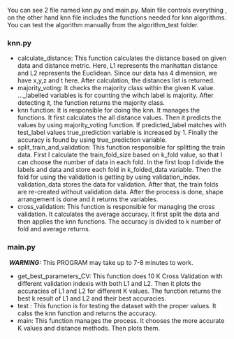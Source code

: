 You can see 2 file named knn.py and main.py. Main file controls everything , on the other hand knn file includes the functions needed for knn algorithms. You can test the algorithm manually from the algorithm_test folder.

### knn.py

+ calculate_distance: This function calculates the distance based on given data and distance metric. Here, L1 represents the manhattan distance and L2 represents the Euclidean. Since our data has 4 dimension, we have x,y,z and t here. After calculation, the distances list is returned.
+ majority_voting: It checks the majority class within the given K value. ..._labelled variables is for counting the wihch label is majority. After detecting it, the function returns the majority class.
+ knn function: It is responsible for doing the knn. It manages the functions. It first calculates the all distance values. Then it predicts the values by using majority_voting function. If predicted_label matches with test_label values true_prediction variable is increased by 1. Finally the accuracy is found by using true_prediction variable. 
+ split_train_and_validation: This function responsible for splitting the train data. First I calculate the train_fold_size based on k_fold value, so that I can choose the number of data in each fold. In the first loop I divide the labels and data and store each fold in k_folded_data variable. Then the fold for using the validation is getting by using validation_index. validation_data stores the data for validation. After that, the train folds are re-created without validation data. After the process is done, shape arrangement is done and it returns the variables.
+ cross_validation: This function is responsible for managing the cross validation. It calculates the average accuracy. It first split the data and then applies the knn functions. The accuracy is divided to k number of fold and average returns.

### main.py

​	***WARNING:*** This PROGRAM may take up to 7-8 minutes to work.

+ get_best_parameters_CV: This function does 10 K Cross Validation with different validation indexis with both L1 and L2. Then it plots the accuracies of L1 and L2 for different K values. The function returns the best k result of L1 and L2 and their best accuracies.
+ test : This function is for testing the dataset with the proper values. It calss the knn function and returns the accuracy.
+ main: This function manages the process. It chooses the more accurate K values and distance methods. Then plots them. 